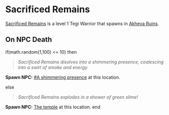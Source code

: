 # Sacrificed Remains



[Sacrificed Remains](/npc/179025) is a level 1 Tegi Warrior that spawns in [Akheva Ruins](/zone/179).



## On NPC Death

if(math.random(1,100) <= 10) then 


>*Sacrificed Remains disolves into a shimmering presence, coalescing into a swirl of smoke and energy.*


**Spawn NPC:**  [\#A shimmering presence](/npc/179018) at this location.

else


>*Sacrificed Remains explodes in a shower of green slime!*


**Spawn NPC:**  [The temple](/npc/179029) at this location.
end
